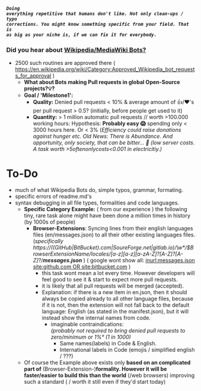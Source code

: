 ##### <code>Doing everything repetitive that humans don't like. Not only clean-ups / typo corrections. You might know something specific from your field. That is as big as your niche is, if we can fix it for everybody.</code>

### Did you hear about [Wikipedia/MediaWiki Bots?](https://en.wikipedia.org/wiki/Wikipedia:Bots) 
 - 2500 such routines are approved there ( https://en.wikipedia.org/wiki/Category:Approved_Wikipedia_bot_requests_for_approval )
      - **What about Bots making Pull requests in global Open-Source projects?💡?**
      - **Goal / 'Milestone1':**  
          - **Quality:** Denied pull requests < 10% & average amount of 👍/❤'s per pull request > 0.5? (initially, before people get used to it)   
          - **Quantity:**  > 1 million automatic pull requests // worth >100.000 working hours: Hypothesis: **Probably easy 😱** spending only < 3000 hours here. Or < 3% (_Efficiency could raise donations against hunger etc. Old News: There is Abundance. And opportunity, only society, that can be bitter... 🤔  (low server costs. A task worth >$5 often only costs <$0.001 in electricitiy.)_
  
# To-Do
- much of what Wikipedia Bots do, simple typos, grammar, formating. 
- specific errors of readme.md's 
- syntax debugging in all file types, formalities and code languages. 
  - **Specific Category Example:** ( from our experience ) the following tiny, rare task alone might have been done a million times in history (by 1000s of people)
    - **Browser-Extensions**: Syncing lines from their english languages files (en/messages.json) to all their other existing languages files. (_specifically  https://((GitHub|BitBucket).com|SoureForge.net|gitlab.io)/\w*/$BrowserExtensionName/_locales/[a-z][a-z][a-zA-Z_]?[A-Z]?[A-Z]?/**messages.json**_ )   ( google wont show all: [inurl:messages.json  site:github.com OR site:bitbucket.com](https://www.google.com/search?q=inurl%3Amessages.json++site%3Agithub.com+OR+site%3Abitbucket.com) )
      - this task wont mean a lot every time. However developers will feel good to see it & start to expect more pull requests.
      - it is likely that all pull requests will be merged (accepted).
      - Explanation: if there is a new item in en.json, then it should always be copied already to all other language files, because if it is not, then the extension will not fall back to the default language: English (as stated in the manifest.json), but it will instead show the internal names from code.
        - imaginable contraindications: <br>_(probably not required to bring denied pull requests to zero/minimum or 1%° (1 in 1000)_ 
           - Same names(labels) in Code & English.
           - International labels in Code (emojis / simplified english / ???)
   - Of course the Example above exists only **based on an complicated part of** (Browser-Extension-)**formality.  However it will be faster/easier to build this than the world** (/web browsers) improving such a standard ( / worth it still even if they'd start today)
